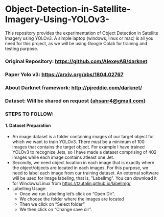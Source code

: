 # Object-Detection-in-Satellite-Imagery-Using-YOLOv3-
This repository provides the experimentation of Object Detection in Satellite Imagery using YOLOv3.
A simple laptop (windows, linux or mac) is all you need for this project, as we will be using Google Colab for training and testing purpose.

### Original Repository: https://github.com/AlexeyAB/darknet

### Paper Yolo v3: https://arxiv.org/abs/1804.02767

### About Darknet framework: http://pjreddie.com/darknet/

### Dataset: Will be shared on request {ahsanr4@gmail.com}

### STEPS TO FOLLOW:

#### 1. Dataset Preparation 
- An image dataset is a folder containing images of our target object for which we want to train YOLOv3. There must be a minimum of 100 images that contains the target object. For example I have trained YOLOv3 to recognize Jets, so I have made a dataset comprising of 402 images while each image contains atleast one Jet.
- Secondly, we need object location in each image that is exactly where the object/objects are located in each images. For this purpose, we need to label each image from our training dataset. An external software will be used for image labeling, that is, "LabelImg". You can download it for Windows/Linux from https://tzutalin.github.io/labelImg/ 
- LabelImg Usage:
  - Once we run LabelImg let’s click on “Open Dir”.
  - We choose the folder where the images are located
  - Then we click on “Select folder”
  - We then click on “Change save dir”.

